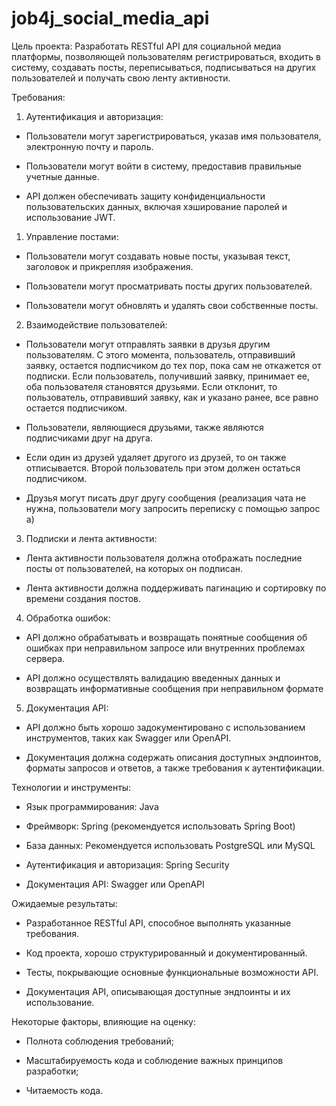 # job4j_social_media_api

Цель проекта: Разработать RESTful API для социальной медиа платформы, позволяющей пользователям регистрироваться, входить в систему, создавать посты, переписываться, подписываться на других пользователей и получать свою ленту активности.

Требования:

1.  Аутентификация и авторизация:

  - Пользователи могут зарегистрироваться, указав имя пользователя, электронную почту и пароль.

  - Пользователи могут войти в систему, предоставив правильные учетные данные.

  - API должен обеспечивать защиту конфиденциальности пользовательских данных, включая хэширование паролей и использование JWT.

1.  Управление постами:

  - Пользователи могут создавать новые посты, указывая текст, заголовок и прикрепляя изображения.

  - Пользователи могут просматривать посты других пользователей.

  - Пользователи могут обновлять и удалять свои собственные посты.

2. Взаимодействие пользователей:

  - Пользователи могут отправлять заявки в друзья другим пользователям. С этого момента, пользователь, отправивший заявку, остается подписчиком до тех пор, пока сам не откажется от подписки. Если пользователь, получивший заявку, принимает ее, оба пользователя становятся друзьями. Если отклонит, то пользователь, отправивший заявку, как и указано ранее, все равно остается подписчиком.

  - Пользователи, являющиеся друзьями, также являются подписчиками друг на друга.

  - Если один из друзей удаляет другого из друзей, то он также отписывается. Второй пользователь при этом должен остаться подписчиком.

  - Друзья могут писать друг другу сообщения (реализация чата не нужна, пользователи могу запросить переписку с помощью запрос а)

3.  Подписки и лента активности:

  - Лента активности пользователя должна отображать последние посты от пользователей, на которых он подписан.

  - Лента активности должна поддерживать пагинацию и сортировку по времени создания постов.

4.  Обработка ошибок:

  - API должно обрабатывать и возвращать понятные сообщения об ошибках при неправильном запросе или внутренних проблемах сервера.

  - API должно осуществлять валидацию введенных данных и возвращать информативные сообщения при неправильном формате

5.  Документация API:

  - API должно быть хорошо задокументировано с использованием инструментов, таких как Swagger или OpenAPI.

  - Документация должна содержать описания доступных эндпоинтов, форматы запросов и ответов, а также требования к аутентификации.

 

Технологии и инструменты:

- Язык программирования: Java

- Фреймворк: Spring (рекомендуется использовать Spring Boot)

- База данных: Рекомендуется использовать PostgreSQL или MySQL

- Аутентификация и авторизация: Spring Security

- Документация API: Swagger или OpenAPI

 

Ожидаемые результаты:

- Разработанное RESTful API, способное выполнять указанные требования.

- Код проекта, хорошо структурированный и документированный.

- Тесты, покрывающие основные функциональные возможности API.

- Документация API, описывающая доступные эндпоинты и их использование.

 

Некоторые факторы, влияющие на оценку:

- Полнота соблюдения требований;

- Масштабируемость кода и соблюдение важных принципов разработки;


- Читаемость кода.
